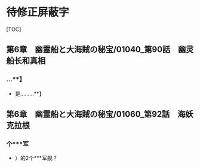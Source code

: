 # 待修正屏蔽字

[TOC]

## 第6章　幽霊船と大海賊の秘宝/01040_第90話　幽灵船长和真相

### …**】

- 是………**】


## 第6章　幽霊船と大海賊の秘宝/01060_第92話　海妖 克拉根

### 个***军

- ）的2个***军舰？
